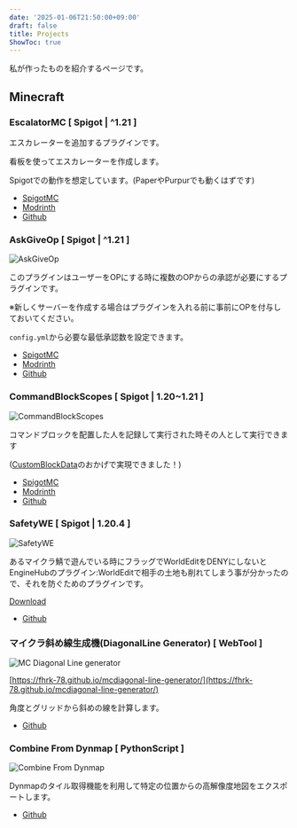```yaml
---
date: '2025-01-06T21:50:00+09:00'
draft: false
title: Projects
ShowToc: true
---
```


私が作ったものを紹介するページです。

## Minecraft

### EscalatorMC [ Spigot | ^1.21 ]

エスカレーターを追加するプラグインです。

看板を使ってエスカレーターを作成します。

Spigotでの動作を想定しています。(PaperやPurpurでも動くはずです)

- [SpigotMC](https://www.spigotmc.org/resources/escalatormc.121679/)
- [Modrinth](https://modrinth.com/plugin/escalatormc)
- [Github](https://github.com/fhrk-78/escalatormc)

### AskGiveOp [ Spigot | ^1.21 ]

![AskGiveOp](/images/ago.png)

このプラグインはユーザーをOPにする時に複数のOPからの承認が必要にするプラグインです。

※新しくサーバーを作成する場合はプラグインを入れる前に事前にOPを付与しておいてください。

`config.yml`から必要な最低承認数を設定できます。

- [SpigotMC](https://www.spigotmc.org/resources/askgiveop.121021/)
- [Modrinth](https://modrinth.com/plugin/askgiveop)
- [Github](https://github.com/fhrk-78/askgiveop)

### CommandBlockScopes [ Spigot | 1.20~1.21 ]

![CommandBlockScopes](/images/cbs.png)

コマンドブロックを配置した人を記録して実行された時その人として実行できます

([CustomBlockData](https://github.com/mfnalex/CustomBlockData)のおかげで実現できました！)

- [SpigotMC](https://www.spigotmc.org/resources/commandblockscopes.121018/)
- [Modrinth](https://modrinth.com/plugin/commandblockscopes)
- [Github](https://github.com/fhrk-78/CommandBlockScopes)

### SafetyWE [ Spigot | 1.20.4 ]

![SafetyWE](/images/swe.png)

あるマイクラ鯖で遊んでいる時にフラッグでWorldEditをDENYにしないとEngineHubのプラグイン:WorldEditで相手の土地も削れてしまう事が分かったので、それを防ぐためのプラグインです。

[Download](https://github.com/fhrk-78/SafetyWE/releases)

- [Github](https://github.com/fhrk-78/SafetyWE)

### マイクラ斜め線生成機(DiagonalLine Generator) [ WebTool ]

![MC Diagonal Line generator](/images/mdlg.png)

[https://fhrk-78.github.io/mcdiagonal-line-generator/](https://fhrk-78.github.io/mcdiagonal-line-generator/)

角度とグリッドから斜めの線を計算します。

- [Github](https://github.com/fhrk-78/mcdiagonal-line-generator)

### Combine From Dynmap [ PythonScript ]

![Combine From Dynmap](/images/cfd.png)

Dynmapのタイル取得機能を利用して特定の位置からの高解像度地図をエクスポートします。

- [Github](https://github.com/fhrk-78/combine-from-dynmap)
